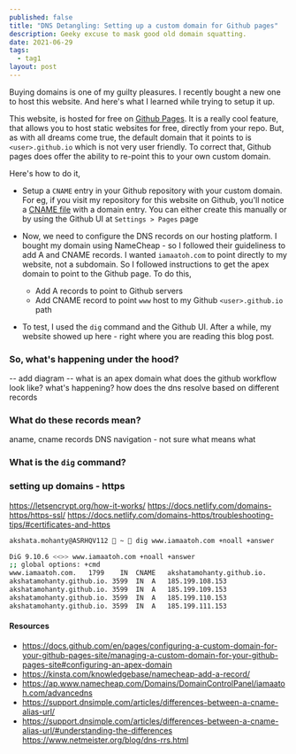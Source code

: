 ```yaml
---
published: false
title: "DNS Detangling: Setting up a custom domain for Github pages"
description: Geeky excuse to mask good old domain squatting.
date: 2021-06-29
tags:
  - tag1
layout: post
---
```


Buying domains is one of my guilty pleasures. I recently bought a new one to host this website. And here's what I learned while trying to setup it up.

This website, is hosted for free on [Github Pages](https://pages.github.com/). It is a really cool feature, that allows you to host static websites for free, directly from your repo. But, as with all dreams come true, the default domain that it points to is `<user>.github.io` which is not very user friendly. To correct that, Github pages does offer the ability to re-point this to your own custom domain.

Here's how to do it,

- Setup a `CNAME` entry in your Github repository with your custom domain. For eg, if you visit my repository for this website on Github, you'll notice a [CNAME file](https://github.com/akshatamohanty/akshatamohanty.github.io/blob/master/CNAME) with a domain entry. You can either create this manually or by using the Github UI at `Settings > Pages` page

- Now, we need to configure the DNS records on our hosting platform. I bought my domain using NameCheap - so I followed their guideliness to add A and CNAME records. I wanted `iamaatoh.com` to point directly to my website, not a subdomain. So I followed instructions to get the apex domain to point to the Github page. To do this,

  - Add A records to point to Github servers
  - Add CNAME record to point `www` host to my Github `<user>.github.io` path

- To test, I used the `dig` command and the Github UI. After a while, my website showed up here - right where you are reading this blog post.

### So, what's happening under the hood?

-- add diagram --
what is an apex domain
what does the github workflow look like? what's happening?
how does the dns resolve based on different records

### What do these records mean?

aname, cname records
DNS navigation - not sure what means what

### What is the `dig` command?

### setting up domains - https

https://letsencrypt.org/how-it-works/
https://docs.netlify.com/domains-https/https-ssl/
https://docs.netlify.com/domains-https/troubleshooting-tips/#certificates-and-https

```bash
akshata.mohanty@ASRHQV112  ~  dig www.iamaatoh.com +noall +answer
```

```bash
DiG 9.10.6 <<>> www.iamaatoh.com +noall +answer
;; global options: +cmd
www.iamaatoh.com.	1799	IN	CNAME	akshatamohanty.github.io.
akshatamohanty.github.io. 3599	IN	A	185.199.108.153
akshatamohanty.github.io. 3599	IN	A	185.199.109.153
akshatamohanty.github.io. 3599	IN	A	185.199.110.153
akshatamohanty.github.io. 3599	IN	A	185.199.111.153
```

#### Resources

- https://docs.github.com/en/pages/configuring-a-custom-domain-for-your-github-pages-site/managing-a-custom-domain-for-your-github-pages-site#configuring-an-apex-domain
- https://kinsta.com/knowledgebase/namecheap-add-a-record/
- https://ap.www.namecheap.com/Domains/DomainControlPanel/iamaatoh.com/advancedns
- https://support.dnsimple.com/articles/differences-between-a-cname-alias-url/
- https://support.dnsimple.com/articles/differences-between-a-cname-alias-url/#understanding-the-differences
  https://www.netmeister.org/blog/dns-rrs.html
